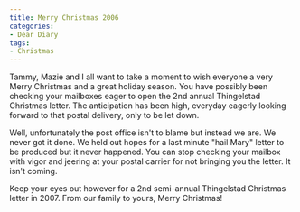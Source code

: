 ```yaml
---
title: Merry Christmas 2006
categories:
- Dear Diary
tags:
- Christmas
---
```


Tammy, Mazie and I all want to take a moment to wish everyone a very Merry Christmas and a great holiday season. You have possibly been checking your mailboxes eager to open the 2nd annual Thingelstad Christmas letter. The anticipation has been high, everyday eagerly looking forward to that postal delivery, only to be let down.

Well, unfortunately the post office isn't to blame but instead we are. We never got it done. We held out hopes for a last minute "hail Mary" letter to be produced but it never happened. You can stop checking your mailbox with vigor and jeering at your postal carrier for not bringing you the letter. It isn't coming.

Keep your eyes out however for a 2nd semi-annual Thingelstad Christmas letter in 2007. From our family to yours, Merry Christmas!
